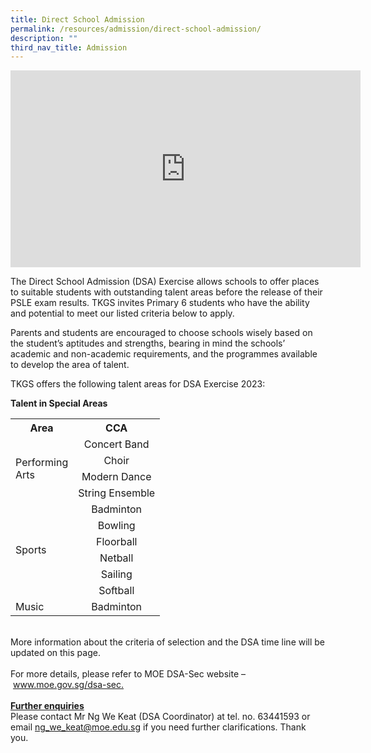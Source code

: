 ```yaml
---
title: Direct School Admission
permalink: /resources/admission/direct-school-admission/
description: ""
third_nav_title: Admission
---
```

<center><iframe width="560" height="315" src="https://www.youtube.com/embed/W9cHcH7yq50" title="YouTube video player" frameborder="0" allow="accelerometer; autoplay; clipboard-write; encrypted-media; gyroscope; picture-in-picture; web-share" allowfullscreen></iframe></center>

<p>The Direct School Admission (DSA) Exercise allows schools to offer places to suitable students with outstanding talent areas before the release of their PSLE exam results. TKGS invites Primary 6 students who have the ability and potential to meet our listed criteria below to apply.</p>

<p>Parents and students are encouraged to choose schools wisely based on the student’s aptitudes and strengths, bearing in mind the schools’ academic and non-academic requirements, and the programmes available to develop the area of talent.</p>

<p>TKGS offers the following talent areas for DSA Exercise 2023:</p>
<p><b>Talent in Special Areas</b></p>
<table>
	<tbody>
		<tr>
			<th style="text-align: center">Area</th>
			<th style="text-align: center">CCA</th>
		</tr>
		<tr>
			<td style= "vertical-align: middle;" rowspan="4">Performing <br>Arts</td>
			<td style= "text-align: center">Concert Band</td>
		</tr>
		<tr>
			<td style="text-align: center">Choir</td>
		</tr>
		<tr>
			<td style="text-align: center">Modern Dance</td>
		</tr>
		<tr>
			<td style= "text-align: center">String Ensemble</td>
		</tr>
		<tr>
			<td style="vertical-align: middle;" rowspan="6">Sports</td>
			<td style= "text-align: center">Badminton</td>
		</tr>
		<tr>
			<td style= "text-align: center">Bowling</td>
		</tr>
		<tr>
			<td style= "text-align: center">Floorball</td>
		</tr>
		<tr>
			<td style= "text-align: center">Netball</td>
		</tr>
		<tr>
			<td style= "text-align: center">Sailing</td>
		</tr>
		<tr>
			<td style= "text-align: center">Softball</td>
		</tr>
		<tr>
			<td>Music</td>
			<td style= "text-align: center">Badminton</td>
		</tr>
				</tbody>
		</table>
		<br>More information about the criteria of selection and the DSA time line will be updated on this page.<br>
		<br>For more details, please refer to MOE DSA-Sec website&nbsp;–&nbsp;<a href="www.moe.gov.sg/dsa-sec">www.moe.gov.sg/dsa-sec.</a><br>
		<br><u><b>Further enquiries</u></b><br>
		Please contact Mr Ng We Keat (DSA Coordinator) at tel. no. 63441593 or email <a href="mailto:ng_we_keat@moe.edu.sg">ng_we_keat@moe.edu.sg</a> if you need further clarifications. Thank you. 
		